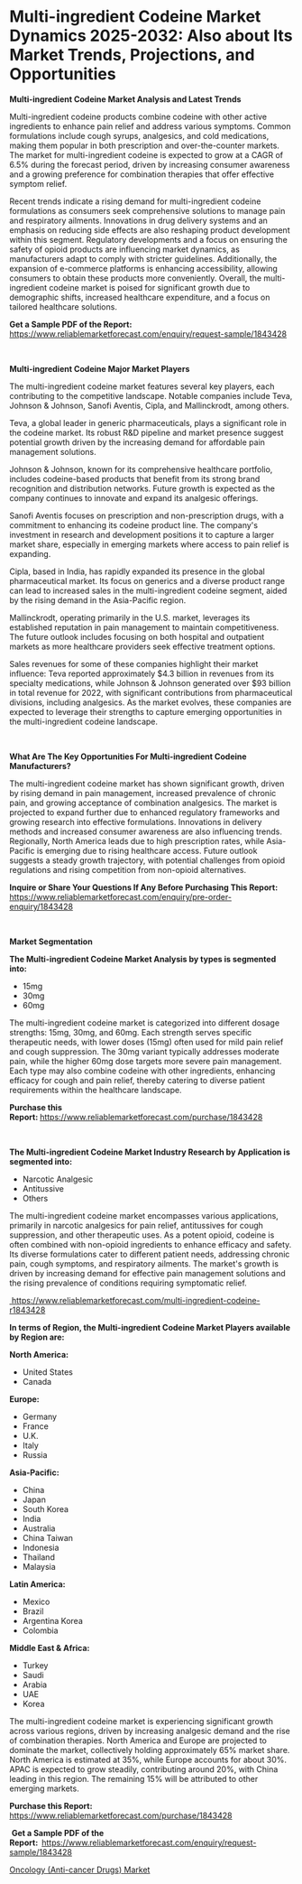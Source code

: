 <p><h1>Multi-ingredient Codeine Market Dynamics 2025-2032: Also about Its Market Trends, Projections, and Opportunities</h1></p><p><strong>Multi-ingredient Codeine Market Analysis and Latest Trends</strong></p>
<p><p>Multi-ingredient codeine products combine codeine with other active ingredients to enhance pain relief and address various symptoms. Common formulations include cough syrups, analgesics, and cold medications, making them popular in both prescription and over-the-counter markets. The market for multi-ingredient codeine is expected to grow at a CAGR of 6.5% during the forecast period, driven by increasing consumer awareness and a growing preference for combination therapies that offer effective symptom relief.</p><p>Recent trends indicate a rising demand for multi-ingredient codeine formulations as consumers seek comprehensive solutions to manage pain and respiratory ailments. Innovations in drug delivery systems and an emphasis on reducing side effects are also reshaping product development within this segment. Regulatory developments and a focus on ensuring the safety of opioid products are influencing market dynamics, as manufacturers adapt to comply with stricter guidelines. Additionally, the expansion of e-commerce platforms is enhancing accessibility, allowing consumers to obtain these products more conveniently. Overall, the multi-ingredient codeine market is poised for significant growth due to demographic shifts, increased healthcare expenditure, and a focus on tailored healthcare solutions.</p></p>
<p><strong>Get a Sample PDF of the Report:&nbsp;</strong> <a href="https://www.reliablemarketforecast.com/enquiry/request-sample/1843428?utm_campaign=2810&utm_medium=2&utm_source=Github&utm_content=ia&utm_term=09032025&utm_id=multi-ingredient-codeine">https://www.reliablemarketforecast.com/enquiry/request-sample/1843428</a></p>
<p>&nbsp;</p>
<p><strong>Multi-ingredient Codeine Major Market Players</strong></p>
<p><p>The multi-ingredient codeine market features several key players, each contributing to the competitive landscape. Notable companies include Teva, Johnson & Johnson, Sanofi Aventis, Cipla, and Mallinckrodt, among others.</p><p>Teva, a global leader in generic pharmaceuticals, plays a significant role in the codeine market. Its robust R&D pipeline and market presence suggest potential growth driven by the increasing demand for affordable pain management solutions.</p><p>Johnson & Johnson, known for its comprehensive healthcare portfolio, includes codeine-based products that benefit from its strong brand recognition and distribution networks. Future growth is expected as the company continues to innovate and expand its analgesic offerings.</p><p>Sanofi Aventis focuses on prescription and non-prescription drugs, with a commitment to enhancing its codeine product line. The company's investment in research and development positions it to capture a larger market share, especially in emerging markets where access to pain relief is expanding.</p><p>Cipla, based in India, has rapidly expanded its presence in the global pharmaceutical market. Its focus on generics and a diverse product range can lead to increased sales in the multi-ingredient codeine segment, aided by the rising demand in the Asia-Pacific region.</p><p>Mallinckrodt, operating primarily in the U.S. market, leverages its established reputation in pain management to maintain competitiveness. The future outlook includes focusing on both hospital and outpatient markets as more healthcare providers seek effective treatment options.</p><p>Sales revenues for some of these companies highlight their market influence: Teva reported approximately $4.3 billion in revenues from its specialty medications, while Johnson & Johnson generated over $93 billion in total revenue for 2022, with significant contributions from pharmaceutical divisions, including analgesics. As the market evolves, these companies are expected to leverage their strengths to capture emerging opportunities in the multi-ingredient codeine landscape.</p></p>
<p>&nbsp;</p>
<p><strong>What Are The Key Opportunities For Multi-ingredient Codeine Manufacturers?</strong></p>
<p><p>The multi-ingredient codeine market has shown significant growth, driven by rising demand in pain management, increased prevalence of chronic pain, and growing acceptance of combination analgesics. The market is projected to expand further due to enhanced regulatory frameworks and growing research into effective formulations. Innovations in delivery methods and increased consumer awareness are also influencing trends. Regionally, North America leads due to high prescription rates, while Asia-Pacific is emerging due to rising healthcare access. Future outlook suggests a steady growth trajectory, with potential challenges from opioid regulations and rising competition from non-opioid alternatives.</p></p>
<p><strong>Inquire or Share Your Questions If Any Before Purchasing This Report:</strong> <a href="https://www.reliablemarketforecast.com/enquiry/pre-order-enquiry/1843428?utm_campaign=2810&utm_medium=2&utm_source=Github&utm_content=ia&utm_term=09032025&utm_id=multi-ingredient-codeine">https://www.reliablemarketforecast.com/enquiry/pre-order-enquiry/1843428</a></p>
<p>&nbsp;</p>
<p><strong>Market Segmentation</strong></p>
<p><strong>The Multi-ingredient Codeine Market Analysis by types is segmented into:</strong></p>
<p><ul><li>15mg</li><li>30mg</li><li>60mg</li></ul></p>
<p><p>The multi-ingredient codeine market is categorized into different dosage strengths: 15mg, 30mg, and 60mg. Each strength serves specific therapeutic needs, with lower doses (15mg) often used for mild pain relief and cough suppression. The 30mg variant typically addresses moderate pain, while the higher 60mg dose targets more severe pain management. Each type may also combine codeine with other ingredients, enhancing efficacy for cough and pain relief, thereby catering to diverse patient requirements within the healthcare landscape.</p></p>
<p><strong>Purchase this Report:&nbsp;</strong><a href="https://www.reliablemarketforecast.com/purchase/1843428?utm_campaign=2810&utm_medium=2&utm_source=Github&utm_content=ia&utm_term=09032025&utm_id=multi-ingredient-codeine">https://www.reliablemarketforecast.com/purchase/1843428</a></p>
<p>&nbsp;</p>
<p><strong>The Multi-ingredient Codeine Market Industry Research by Application is segmented into:</strong></p>
<p><ul><li>Narcotic Analgesic</li><li>Antitussive</li><li>Others</li></ul></p>
<p><p>The multi-ingredient codeine market encompasses various applications, primarily in narcotic analgesics for pain relief, antitussives for cough suppression, and other therapeutic uses. As a potent opioid, codeine is often combined with non-opioid ingredients to enhance efficacy and safety. Its diverse formulations cater to different patient needs, addressing chronic pain, cough symptoms, and respiratory ailments. The market's growth is driven by increasing demand for effective pain management solutions and the rising prevalence of conditions requiring symptomatic relief.</p></p>
<p><a href="https://www.reliablemarketforecast.com/multi-ingredient-codeine-r1843428?utm_campaign=2810&utm_medium=2&utm_source=Github&utm_content=ia&utm_term=09032025&utm_id=multi-ingredient-codeine">&nbsp;https://www.reliablemarketforecast.com/multi-ingredient-codeine-r1843428</a></p>
<p><strong>In terms of Region, the Multi-ingredient Codeine Market Players available by Region are:</strong></p>
<p>
    <p> <strong> North America: </strong>
        <ul>
            <li>United States</li>
            <li>Canada</li>
        </ul>
        </p> 
    <p> <strong> Europe: </strong>
        <ul>
            <li>Germany</li>
            <li>France</li>
            <li>U.K.</li>
            <li>Italy</li>
            <li>Russia</li>
        </ul>
        </p> 
    <p> <strong> Asia-Pacific: </strong>
        <ul>
            <li>China</li>
            <li>Japan</li>
            <li>South Korea</li>
            <li>India</li>
            <li>Australia</li>
            <li>China Taiwan</li>
            <li>Indonesia</li>
            <li>Thailand</li>
            <li>Malaysia</li>
        </ul>
        </p> 
    <p> <strong> Latin America: </strong>
        <ul>
            <li>Mexico</li>
            <li>Brazil</li>
            <li>Argentina Korea</li>
            <li>Colombia</li>
        </ul>
        </p> 
    <p> <strong> Middle East & Africa: </strong>
        <ul>
            <li>Turkey</li>
            <li>Saudi</li>
            <li>Arabia</li>
            <li>UAE</li>
            <li>Korea</li>
        </ul>
    </p>
    </p>
<p><p>The multi-ingredient codeine market is experiencing significant growth across various regions, driven by increasing analgesic demand and the rise of combination therapies. North America and Europe are projected to dominate the market, collectively holding approximately 65% market share. North America is estimated at 35%, while Europe accounts for about 30%. APAC is expected to grow steadily, contributing around 20%, with China leading in this region. The remaining 15% will be attributed to other emerging markets.</p></p>
<p><strong>Purchase this Report: </strong><a href="https://www.reliablemarketforecast.com/purchase/1843428?utm_campaign=2810&utm_medium=2&utm_source=Github&utm_content=ia&utm_term=09032025&utm_id=multi-ingredient-codeine">https://www.reliablemarketforecast.com/purchase/1843428</a></p>
<p>&nbsp;<strong>Get a Sample PDF of the Report:&nbsp;&nbsp;</strong><a href="https://www.reliablemarketforecast.com/enquiry/request-sample/1843428?utm_campaign=2810&utm_medium=2&utm_source=Github&utm_content=ia&utm_term=09032025&utm_id=multi-ingredient-codeine">https://www.reliablemarketforecast.com/enquiry/request-sample/1843428</a></p>
<p><strong></strong></p>
<p><p><a href="https://github.com/bocksovers0r/Market-Research-Report-List-1/blob/main/oncology-anti-cancer-drugs-market.md?utm_campaign=2810&utm_medium=2&utm_source=Github&utm_content=ia&utm_term=09032025&utm_id=multi-ingredient-codeine">Oncology (Anti-cancer Drugs) Market</a></p></p>